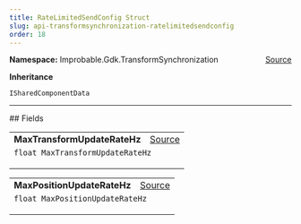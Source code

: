 ```yaml
---
title: RateLimitedSendConfig Struct
slug: api-transformsynchronization-ratelimitedsendconfig
order: 18
---
```


<p><b>Namespace:</b> Improbable.Gdk.TransformSynchronization<span style="float: right"><a href="https://www.github.com/spatialos/gdk-for-unity/blob/0.3.3/workers/unity/Packages/io.improbable.gdk.transformsynchronization/Components/RateLimitedSendConfig.cs/#L5">Source</a></span></p>



</p>
<p><b>Inheritance</b></p>

<code>ISharedComponentData</code>






</p>
<hr style="width:100%; border-top-color:#d8d8d8" />
## Fields


</p>


<table class="io-api-doc">    <tr>        <td class="io-api-doc-name"><a id="maxtransformupdateratehz"></a><b>MaxTransformUpdateRateHz</b></td>        <td class="io-api-doc-source"><a href="https://www.github.com/spatialos/gdk-for-unity/blob/0.3.3/workers/unity/Packages/io.improbable.gdk.transformsynchronization/Components/RateLimitedSendConfig.cs/#L7">Source</a></td>    </tr>    <tr>        <td class="io-api-doc-content" colspan="2"><code>float MaxTransformUpdateRateHz</code></p></td>    </tr></table>
<table class="io-api-doc">    <tr>        <td class="io-api-doc-name"><a id="maxpositionupdateratehz"></a><b>MaxPositionUpdateRateHz</b></td>        <td class="io-api-doc-source"><a href="https://www.github.com/spatialos/gdk-for-unity/blob/0.3.3/workers/unity/Packages/io.improbable.gdk.transformsynchronization/Components/RateLimitedSendConfig.cs/#L8">Source</a></td>    </tr>    <tr>        <td class="io-api-doc-content" colspan="2"><code>float MaxPositionUpdateRateHz</code></p></td>    </tr></table>








